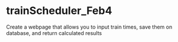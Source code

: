 # trainScheduler_Feb4
Create a webpage that allows you to input train times, save them on database, and return calculated results
